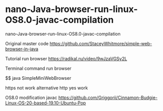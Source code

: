 # nano-Java-browser-run-linux-OS8.0-javac-compilation
nano-Java-browser-run-linux-OS8.0-javac-compilation

Original master code https://github.com/StaceyWhitmore/simple-web-browser-in-java

Tutorial run browser https://radikal.ru/video/9wJzaVGSy2L

Terminal command run browser

$$ java SimpleMiniWebBrowser

https not work alternative http yes work

OS8.0 modification javac https://github.com/Griggorii/Cinnamon-Budgie-Linux-OS-20-based-19.10-Ubuntu-Pop
